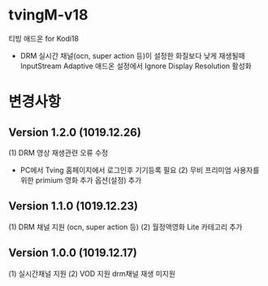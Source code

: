 # tvingM-v18
 티빙 애드온 for Kodi18

- DRM 실시간 채널(ocn, super action 등)이 설정한 화질보다 낮게 재생될때
  InputStream Adaptive 애드온 설정에서 Ignore Display Resolution 활성화


# 변경사항
## Version 1.2.0 (1019.12.26)
(1) DRM 영상 재생관련 오류 수정
- PC에서 Tving 홈페이지에서 로그인후 기기등록 필요
(2) 무비 프리미엄 사용자를 위한 primium 영화 추가 옵션(설정) 추가

## Version 1.1.0 (1019.12.23)
(1) DRM 채널 지원 (ocn, super action 등)
(2) 월정액영화 Lite 카테고리 추가

## Version 1.0.0 (1019.12.17)
(1) 실시간채널 지원
(2) VOD 지원 drm채널 재생 미지원

